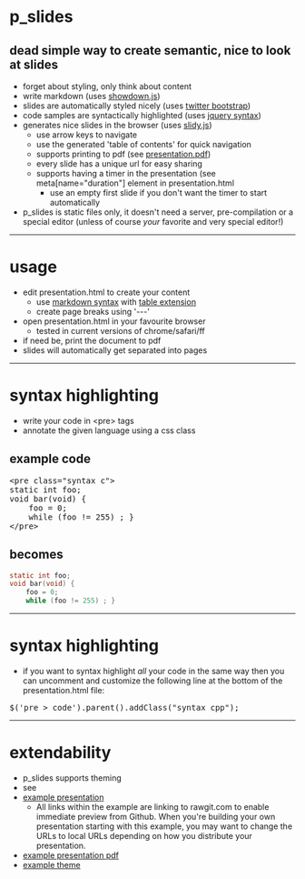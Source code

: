 # p_slides
## dead simple way to create semantic, nice to look at slides

  * forget about styling, only think about content
  * write markdown (uses [showdown.js](https://github.com/coreyti/showdown))
  * slides are automatically styled nicely (uses [twitter bootstrap](http://twitter.github.com/bootstrap/))
  * code samples are syntactically highlighted (uses [jquery syntax](http://www.oriontransfer.co.nz/projects/jquery-syntax/index.en))
  * generates nice slides in the browser (uses [slidy.js](http://www.w3.org/Talks/Tools/Slidy2/))
    * use arrow keys to navigate
    * use the generated 'table of contents' for quick navigation
    * supports printing to pdf (see [presentation.pdf](https://github.com/munen/p_slides/raw/master/build/presentation.pdf))
    * every slide has a unique url for easy sharing
    * supports having a timer in the presentation (see meta[name="duration"] element in presentation.html
      * use an empty first slide if you don't want the timer to start
        automatically
  * p_slides is static files only, it doesn't need a server,
    pre-compilation or a special editor (unless of course *your*
    favorite and very special editor!)

---

# usage

* edit presentation.html to create your content
  * use [markdown syntax](http://daringfireball.net/projects/markdown/syntax)
    with [table extension](https://github.com/coreyti/showdown/blob/master/src/extensions/table.js)
  * create page breaks using '---'
* open presentation.html in your favourite browser
  * tested in current versions of chrome/safari/ff
* if need be, print the document to pdf
 * slides will automatically get separated into pages

---
# syntax highlighting

* write your code in &lt;pre&gt; tags
* annotate the given language using a css class

## example code
<pre>
&lt;pre class="syntax c"&gt;
static int foo;
void bar(void) {
    foo = 0;
    while (foo != 255) ; }
&lt;/pre&gt;
</pre>

## becomes
```c
static int foo;
void bar(void) {
    foo = 0;
    while (foo != 255) ; }
```

---
# syntax highlighting

* if you want to syntax highlight *all* your code in the same way
  then you can uncomment and customize the following line at the
  bottom of the presentation.html file:

<pre>
$('pre &gt; code').parent().addClass("syntax cpp");
</pre>

---
# extendability

* p_slides supports theming
* see
 * [example presentation](http://rawgit.com/munen/p_slides/master/themes/zhaw/example_presentation.html)
    * All links within the example are linking to rawgit.com to enable
      immediate preview from Github. When you're building your own
      presentation starting with this example, you may want to change
      the URLs to local URLs depending on how you distribute your presentation.
 * [example presentation pdf](https://github.com/munen/p_slides/raw/master/themes/zhaw/zhaw_presentation.pdf)
 * [example theme](https://github.com/munen/p_slides/tree/master/themes/zhaw)
